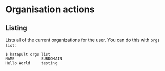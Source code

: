 # Organisation actions

## Listing
Lists all of the current organizations for the user. You can do this with `orgs list`:

```
$ katapult orgs list
NAME            SUBDOMAIN      
Hello World     testing
```

